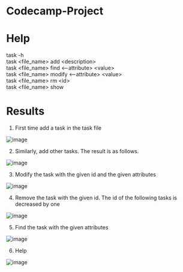 # Codecamp-Project

# Help
task -h  
task <file_name> add <description\>  
task <file_name> find <--attribute\> <value\>  
task <file_name> modify <--attribute\> <value\>  
task <file_name> rm <id\>  
task <file_name> show




# Results
1. First time add a task in the task file  

![image](https://github.com/yuyan-z/Codecamp-Project/assets/64955334/03b7a39c-c8e2-4db1-9eda-fef34e5ee95f)

2. Similarly, add other tasks. The result is as follows.

![image](https://github.com/yuyan-z/Codecamp-Project/assets/64955334/139387cb-c07a-48bf-9a22-ae79b4bec089)

3. Modify the task with the given id and the given attributes

![image](https://github.com/yuyan-z/Codecamp-Project/assets/64955334/4f4c7be2-45af-4997-b8ee-71267bf33179)

4. Remove the task with the given id. The id of the following tasks is decreased by one

![image](https://github.com/yuyan-z/Codecamp-Project/assets/64955334/d3771a94-09e7-49a3-ba01-1f1540752e83)

5. Find the task with the given attributes

![image](https://github.com/yuyan-z/Codecamp-Project/assets/64955334/98264966-4cf8-41d1-98e6-22d32fe52c40)

6. Help

![image](https://github.com/yuyan-z/Codecamp-Project/assets/64955334/7e148cdf-e1f8-49d2-a9a0-28a63a8a701b)






